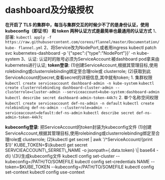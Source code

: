 # dashboard及分级授权

**在开启了 TLS 的集群中，每当与集群交互的时候少不了的是身份认证，使用 kubeconfig（即证书） 和 token 两种认证方式是最简单也最通用的认证方式** 1、部署: `kubectl apply -f https://raw.githubusercontent.com/coreos/flannel/master/Documentation/kube- flannel.yml` 2、将Service改为NodePort,或者用ingress kubectl patch svc kubernetes-dashboard -p '{"spec":{"type":"NodePort"}}' -n kube-system 3、认证: 认证时的账号必须为ServiceAccount:被dashboard pod拿来由kubernetes进行认证; **token登录**: \(1\)创建ServiceAccount,根据其管理目标,使用rolebinding或clusterrolebinding绑定至合理role或 clusterrole; \(2\)获取到此ServiceAccount的secret,查看secret的详细信息,其中就有token; 1. 集群权限 `kubectl create serviceaccount dashboard-admin -n kube-system` `kubectl create clusterrolebinding dashboard-cluster-admin --clusterrole=cluster-admin --serviceaccount=kube-system:dashboard-admin` `kubectl describe secret dashboard-admin-token-44k7c` 2. 单个名称空间权限 `kubectl create serviceaccount def-ns-admin -n default` `kubectl create rolebinding def-ns-admin --clusterrole=admin --serviceaccount=default:def-ns-admin` `kubectl describe secret def-ns-admin-token-44k7c`

**kubeconfig登录**: 把ServiceAccount的token封装为kubeconfig文件 \(1\)创建ServiceAccount,根据其管理目标,使用rolebinding或clusterrolebinding绑定至合理role或 clusterrole; \(2\)kubectl get secret \| awk '/^ServiceAccount/{print $1}' KUBE\_TOKEN=$\(kubectl get secret SERVCIEACCOUNT\_SERRET\_NAME -o jsonpath={.data.token} \| base64 -d\) \(3\)生成kubeconfig文件 kubectl config set-cluster --kubeconfig=/PATH/TO/SOMEFILE kubectl config set-credentials NAME --token=$KUBE\_TOKEN --kubeconfig=/PATH/TO/SOMEFILE kubectl config set-context kubectl config use-context

